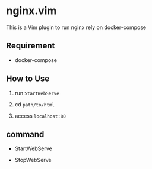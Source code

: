 # nginx.vim

This is a Vim plugin to run nginx rely on docker-compose

## Requirement

- docker-compose

## How to Use

1. run `StartWebServe`

2. cd `path/to/html`

3. access `localhost:80`

## command

- StartWebServe

- StopWebServe
